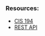 ### Resources:

- [CIS 194](http://learnyouahaskell.com/chapters)
- [REST API](https://www.spock.li/tutorials/rest-api)
